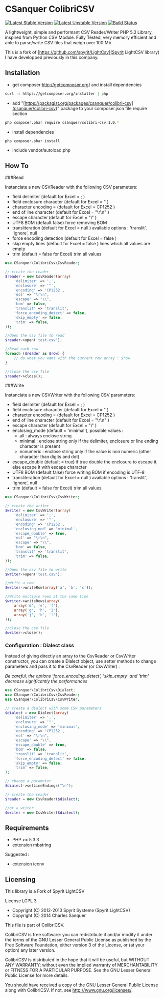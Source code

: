 CSanquer ColibriCSV
===================

[![Latest Stable Version](https://poser.pugx.org/csanquer/colibri-csv/v/stable.png)](https://packagist.org/packages/csanquer/colibri-csv)
[![Latest Unstable Version](https://poser.pugx.org/csanquer/colibri-csv/v/unstable.png)](https://packagist.org/packages/csanquer/colibri-csv)
[![Build Status](https://travis-ci.org/csanquer/colibri-csv.png)](https://travis-ci.org/csanquer/colibri-csv)

A lightweight, simple and performant CSV Reader/Writer PHP 5.3 Library, inspired from Python CSV Module.
Fully Tested, very memory efficient and able to parse/write CSV files that weigh over 100 Mb.

This is a fork of [https://github.com/spyrit/LightCsv](Spyrit LightCSV library) I have developped previously in this company.

Installation
------------

* get composer http://getcomposer.org/ and install dependencies

```bash
curl -s https://getcomposer.org/installer | php
```

* add "[https://packagist.org/packages/csanquer/colibri-csv](csanquer/colibri-csv)" package to your composer.json file require section

```bash
php composer.phar require csanquer/colibri-csv:1.0.*
```

* install dependencies

```bash
php composer.phar install
```
* include vendor/autoload.php

How To
------

###Read

Instanciate a new CSVReader with the following CSV parameters:

* field delimiter (default for Excel = ; )
* field enclosure character  (default for Excel = " ) 
* character encoding = (default for Excel = CP1252 )
* end of line character (default for Excel = "\r\n" )
* escape character (default for Excel = "\\" )
* UTF8 BOM (default false) force removing BOM
* transliteration (default for Excel = null ) available options : 'translit', 'ignore', null
* force encoding detection (default for Excel = false )
* skip empty lines (default for Excel = false ) lines which all values are empty
* trim (default = false for Excel) trim all values


```php
use CSanquer\ColibriCsv\CsvReader;

// create the reader
$reader = new CsvReader(array(
    'delimiter' => ';', 
    'enclosure' => '"', 
    'encoding' => 'CP1252', 
    'eol' => "\r\n", 
    'escape' => "\\", 
    'bom' => false, 
    'translit' => 'translit',
    'force_encoding_detect' => false,
    'skip_empty' => false,
    'trim' => false,
));

//Open the csv file to read
$reader->open('test.csv');

//Read each row
foreach ($reader as $row) {
    // do what you want with the current row array : $row
}

//close the csv file
$reader->close();
```

###Write

Instanciate a new CSVWriter with the following CSV parameters:

* field delimiter (default for Excel = ; )
* field enclosure character  (default for Excel = " ) 
* character encoding = (default for Excel = CP1252 ) 
* end of line character (default for Excel = "\r\n" )
* escape character (default for Excel = "\\" )
* enclosing_mode (default = 'minimal'), possible values :
  * all : always enclose string
  * minimal : enclose string only if the delimiter, enclosure or line ending character is present
  * nonumeric : enclose string only if the value is non numeric (other character than digits and dot)
* escape_double (default = true) if true double the enclosure to escape it, else escape it with escape character
* UTF8 BOM (default false) force writing BOM if encoding is UTF-8
* transliteration (default for Excel = null ) available options : 'translit', 'ignore', null
* trim (default = false for Excel) trim all values

```php
use CSanquer\ColibriCsv\CsvWriter;

// create the writer
$writer = new CsvWriter(array(
    'delimiter' => ';', 
    'enclosure' => '"', 
    'encoding' => 'CP1252', 
    'enclosing_mod' => 'minimal',
    'escape_double' => true,
    'eol' => "\r\n", 
    'escape' => "\\", 
    'bom' => false, 
    'translit' => 'translit',
    'trim' => false,
));

//Open the csv file to write
$writer->open('test.csv');

//Write a row
$writer->writeRow(array('a', 'b', 'c'));

//Write multiple rows at the same time
$writer->writeRows(array(
    array('d', 'e', 'f'),
    array('g', 'h', 'i'),
    array('j', 'k', 'l'),
));

//close the csv file
$writer->close();
```

### Configuration : Dialect class

Instead of giving directly an array to the CsvReader or CsvWriter constructor, you can create a Dialect object, use setter methods to change parameters and pass it to the CsvReader (or CsvWriter) :

*Be careful, the options 'force_encoding_detect', 'skip_empty' and 'trim' decrease significantly the performances*

```php
use CSanquer\ColibriCsv\Dialect;
use CSanquer\ColibriCsv\CsvReader;
use CSanquer\ColibriCsv\CsvWriter;

// create a dialect with some CSV parameters
$dialect = new Dialect(array(
    'delimiter' => ';', 
    'enclosure' => '"', 
    'enclosing_mode' => 'minimal',
    'encoding' => 'CP1252', 
    'eol' => "\r\n", 
    'escape' => "\\", 
    'escape_double' => true,
    'bom' => false, 
    'translit' => 'translit',
    'force_encoding_detect' => false,
    'skip_empty' => false,
    'trim' => false,
);

// change a parameter
$dialect->setLineEndings("\n");

// create the reader
$reader = new CsvReader($dialect);

//or a writer
$writer = new CsvWriter($dialect);

```

Requirements
------------

* PHP >= 5.3.3
* extension mbstring

Suggested :

* extension iconv

Licensing
---------

This library is a Fork of Spyrit LightCSV

License LGPL 3

* Copyright (C) 2012-2013 Spyrit Systeme (Spyrit LightCSV)
* Copyright (C) 2014 Charles Sanquer

This file is part of ColibriCSV.

ColibriCSV is free software: you can redistribute it and/or modify
it under the terms of the GNU Lesser General Public License as published by
the Free Software Foundation, either version 3 of the License, or
(at your option) any later version.

ColibriCSV is distributed in the hope that it will be useful,
but WITHOUT ANY WARRANTY; without even the implied warranty of
MERCHANTABILITY or FITNESS FOR A PARTICULAR PURPOSE.  See the
GNU Lesser General Public License for more details.

You should have received a copy of the GNU Lesser General Public License
along with ColibriCSV.  If not, see <http://www.gnu.org/licenses/>.
